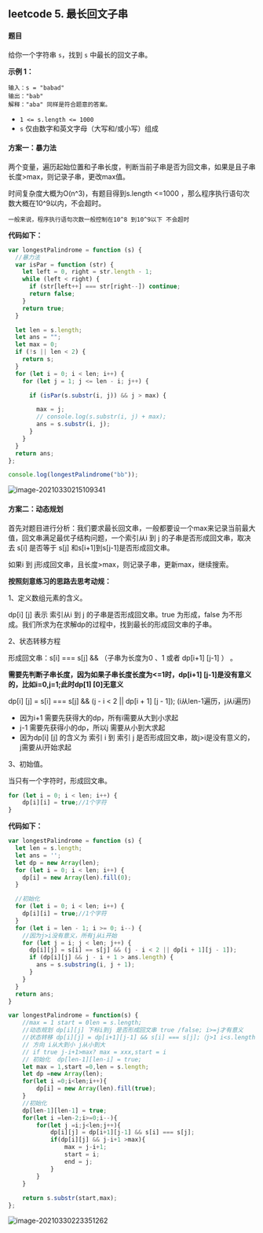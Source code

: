 ## leetcode 5. 最长回文子串

#### 题目

给你一个字符串 `s`，找到 `s` 中最长的回文子串。

**示例 1：**

```
输入：s = "babad"
输出："bab"
解释："aba" 同样是符合题意的答案。
```

- `1 <= s.length <= 1000`
- `s` 仅由数字和英文字母（大写和/或小写）组成

#### 方案一：暴力法

两个变量，遍历起始位置和子串长度，判断当前子串是否为回文串，如果是且子串长度>max，则记录子串，更改max值。

时间复杂度大概为O(n^3)，有题目得到s.length <=1000 ，那么程序执行语句次数大概在10^9以内，不会超时。

```
一般来说，程序执行语句次数一般控制在10^8 到10^9以下 不会超时
```

**代码如下：**

```js
var longestPalindrome = function (s) {
  //暴力法
  var isPar = function (str) {
    let left = 0, right = str.length - 1;
    while (left < right) {
      if (str[left++] === str[right--]) continue;
      return false;
    }
    return true;
  }

  let len = s.length;
  let ans = "";
  let max = 0;
  if (!s || len < 2) {
    return s;
  }
  for (let i = 0; i < len; i++) {
    for (let j = 1; j <= len - i; j++) {

      if (isPar(s.substr(i, j)) && j > max) {

        max = j;
        // console.log(s.substr(i, j) + max);
        ans = s.substr(i, j);
      }
    }
  }
  return ans;
};

console.log(longestPalindrome("bb"));
```

![image-20210330215109341](http://ruoruochen-img-bed.oss-cn-beijing.aliyuncs.com/img/image-20210330215109341.png)

#### 方案二：动态规划

首先对题目进行分析：我们要求最长回文串，一般都要设一个max来记录当前最大值，回文串满足最优子结构问题，一个索引从i 到 j 的子串是否形成回文串，取决去 s[i] 是否等于 s[j] 和s[i+1]到s[j-1]是否形成回文串。

如果i 到 j形成回文串，且长度>max，则记录子串，更新max，继续搜索。

**按照刻意练习的思路去思考动规：**

1、定义数组元素的含义。

dp[i] [j] 表示 索引从i 到 j 的子串是否形成回文串。true 为形成，false 为不形成。我们所求为在求解dp的过程中，找到最长的形成回文串的子串。

2、状态转移方程

形成回文串：s[i] === s[j] && （子串为长度为0 、1 或者 dp[i+1] [j-1] ） 。

**需要先判断子串长度，因为如果子串长度长度为<=1时，dp[i+1] [j-1]是没有意义的，比如i=0,j=1;此时dp[1] [0]无意义**

dp[i] [j] = s[i] === s[j] && (j - i < 2 || dp[i + 1] [j - 1]); (i从len-1遍历，j从i遍历)

- 因为i+1 需要先获得大的dp，所有i需要从大到小求起
- j-1 需要先获得小的dp，所以j 需要从小到大求起
- 因为dp[i] [j] 的含义为 索引 i 到 索引 j 是否形成回文串，故j>i是没有意义的，j需要从i开始求起 

3、初始值。

当只有一个字符时，形成回文串。

```js
for (let i = 0; i < len; i++) {
    dp[i][i] = true;//1个字符
}
```

**代码如下：**

```js
var longestPalindrome = function (s) {
  let len = s.length;
  let ans = '';
  let dp = new Array(len);
  for (let i = 0; i < len; i++) {
    dp[i] = new Array(len).fill(0);
  }

  //初始化
  for (let i = 0; i < len; i++) {
    dp[i][i] = true;//1个字符
  }
  for (let i = len - 1; i >= 0; i--) {
    //因为j>i没有意义，所有j从i开始
    for (let j = i; j < len; j++) {
      dp[i][j] = s[i] == s[j] && (j - i < 2 || dp[i + 1][j - 1]);
      if (dp[i][j] && j - i + 1 > ans.length) {
        ans = s.substring(i, j + 1);
      }
    }
  }
  return ans;
}

```
```js
var longestPalindrome = function(s) {
    //max = 1 start = 0len = s.length;
    //动态规划 dp[i][j] 下标i到j 是否形成回文串 true /false; i>=j才有意义
    //状态转移 dp[i][j] = dp[i+1][j-1] && s[i] === s[j];（j>1 i<s.length-1)
    // 方向 i从大到小 j从小到大
    // if true j-i+1>max? max = xxx,start = i
    // 初始化  dp[len-1][len-i] = true;
    let max = 1,start =0,len = s.length;
    let dp =new Array(len);
    for(let i =0;i<len;i++){
        dp[i] = new Array(len).fill(true);
    }
    //初始化
    dp[len-1][len-1] = true;
    for(let i =len-2;i>=0;i--){
        for(let j =i;j<len;j++){
            dp[i][j] = dp[i+1][j-1] && s[i] === s[j];
            if(dp[i][j] && j-i+1 >max){
                max = j-i+1;
                start = i;
                end = j;
            }
        }
    }
    
    return s.substr(start,max);
};
```


![image-20210330223351262](http://ruoruochen-img-bed.oss-cn-beijing.aliyuncs.com/img/image-20210330223351262.png)
